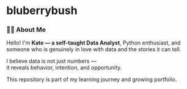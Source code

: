 # bluberrybush


### 👩‍💻 About Me  
Hello! I'm **Kate — a self-taught Data Analyst**, Python enthusiast, and someone who is genuinely in love with data and the stories it can tell.

I believe data is not just numbers —  
it reveals behavior, intention, and opportunity.

This repository is part of my learning journey and growing portfolio.
